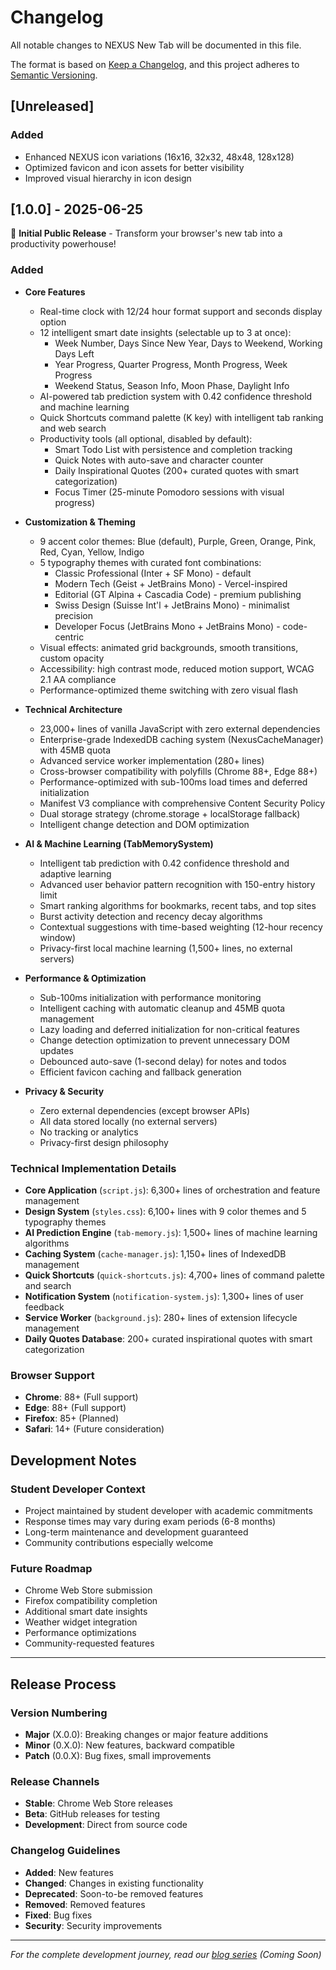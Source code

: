 # Changelog

All notable changes to NEXUS New Tab will be documented in this file.

The format is based on [Keep a Changelog](https://keepachangelog.com/en/1.0.0/),
and this project adheres to [Semantic Versioning](https://semver.org/spec/v2.0.0.html).

## [Unreleased]

### Added
- Enhanced NEXUS icon variations (16x16, 32x32, 48x48, 128x128)
- Optimized favicon and icon assets for better visibility
- Improved visual hierarchy in icon design

## [1.0.0] - 2025-06-25

🎉 **Initial Public Release** - Transform your browser's new tab into a productivity powerhouse!

### Added
- **Core Features**
  - Real-time clock with 12/24 hour format support and seconds display option
  - 12 intelligent smart date insights (selectable up to 3 at once):
    - Week Number, Days Since New Year, Days to Weekend, Working Days Left
    - Year Progress, Quarter Progress, Month Progress, Week Progress
    - Weekend Status, Season Info, Moon Phase, Daylight Info
  - AI-powered tab prediction system with 0.42 confidence threshold and machine learning
  - Quick Shortcuts command palette (K key) with intelligent tab ranking and web search
  - Productivity tools (all optional, disabled by default):
    - Smart Todo List with persistence and completion tracking
    - Quick Notes with auto-save and character counter
    - Daily Inspirational Quotes (200+ curated quotes with smart categorization)
    - Focus Timer (25-minute Pomodoro sessions with visual progress)

- **Customization & Theming**
  - 9 accent color themes: Blue (default), Purple, Green, Orange, Pink, Red, Cyan, Yellow, Indigo
  - 5 typography themes with curated font combinations:
    - Classic Professional (Inter + SF Mono) - default
    - Modern Tech (Geist + JetBrains Mono) - Vercel-inspired
    - Editorial (GT Alpina + Cascadia Code) - premium publishing
    - Swiss Design (Suisse Int'l + JetBrains Mono) - minimalist precision
    - Developer Focus (JetBrains Mono + JetBrains Mono) - code-centric
  - Visual effects: animated grid backgrounds, smooth transitions, custom opacity
  - Accessibility: high contrast mode, reduced motion support, WCAG 2.1 AA compliance
  - Performance-optimized theme switching with zero visual flash

- **Technical Architecture**
  - 23,000+ lines of vanilla JavaScript with zero external dependencies
  - Enterprise-grade IndexedDB caching system (NexusCacheManager) with 45MB quota
  - Advanced service worker implementation (280+ lines)
  - Cross-browser compatibility with polyfills (Chrome 88+, Edge 88+)
  - Performance-optimized with sub-100ms load times and deferred initialization
  - Manifest V3 compliance with comprehensive Content Security Policy
  - Dual storage strategy (chrome.storage + localStorage fallback)
  - Intelligent change detection and DOM optimization

- **AI & Machine Learning (TabMemorySystem)**
  - Intelligent tab prediction with 0.42 confidence threshold and adaptive learning
  - Advanced user behavior pattern recognition with 150-entry history limit
  - Smart ranking algorithms for bookmarks, recent tabs, and top sites
  - Burst activity detection and recency decay algorithms
  - Contextual suggestions with time-based weighting (12-hour recency window)
  - Privacy-first local machine learning (1,500+ lines, no external servers)

- **Performance & Optimization**
  - Sub-100ms initialization with performance monitoring
  - Intelligent caching with automatic cleanup and 45MB quota management
  - Lazy loading and deferred initialization for non-critical features
  - Change detection optimization to prevent unnecessary DOM updates
  - Debounced auto-save (1-second delay) for notes and todos
  - Efficient favicon caching and fallback generation

- **Privacy & Security**
  - Zero external dependencies (except browser APIs)
  - All data stored locally (no external servers)
  - No tracking or analytics
  - Privacy-first design philosophy

### Technical Implementation Details
- **Core Application** (`script.js`): 6,300+ lines of orchestration and feature management
- **Design System** (`styles.css`): 6,100+ lines with 9 color themes and 5 typography themes
- **AI Prediction Engine** (`tab-memory.js`): 1,500+ lines of machine learning algorithms
- **Caching System** (`cache-manager.js`): 1,150+ lines of IndexedDB management
- **Quick Shortcuts** (`quick-shortcuts.js`): 4,700+ lines of command palette and search
- **Notification System** (`notification-system.js`): 1,300+ lines of user feedback
- **Service Worker** (`background.js`): 280+ lines of extension lifecycle management
- **Daily Quotes Database**: 200+ curated inspirational quotes with smart categorization

### Browser Support
- **Chrome**: 88+ (Full support)
- **Edge**: 88+ (Full support)
- **Firefox**: 85+ (Planned)
- **Safari**: 14+ (Future consideration)

## Development Notes

### Student Developer Context
- Project maintained by student developer with academic commitments
- Response times may vary during exam periods (6-8 months)
- Long-term maintenance and development guaranteed
- Community contributions especially welcome

### Future Roadmap
- Chrome Web Store submission
- Firefox compatibility completion
- Additional smart date insights
- Weather widget integration
- Performance optimizations
- Community-requested features

---

## Release Process

### Version Numbering
- **Major** (X.0.0): Breaking changes or major feature additions
- **Minor** (0.X.0): New features, backward compatible
- **Patch** (0.0.X): Bug fixes, small improvements

### Release Channels
- **Stable**: Chrome Web Store releases
- **Beta**: GitHub releases for testing
- **Development**: Direct from source code

### Changelog Guidelines
- **Added**: New features
- **Changed**: Changes in existing functionality
- **Deprecated**: Soon-to-be removed features
- **Removed**: Removed features
- **Fixed**: Bug fixes
- **Security**: Security improvements

---

*For the complete development journey, read our [blog series](https://hellomosaddiq.github.io/nexus-new-tab/blog/) (Coming Soon)*
